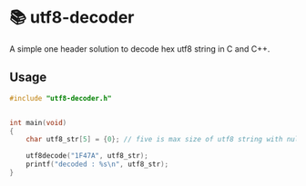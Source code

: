 # 📚 utf8-decoder

A simple one header solution to decode hex utf8 string in C and C++.

## Usage

```c
#include "utf8-decoder.h"


int main(void)
{
    char utf8_str[5] = {0}; // five is max size of utf8 string with null-terminated char

    utf8decode("1F47A", utf8_str);
    printf("decoded : %s\n", utf8_str);
}
```